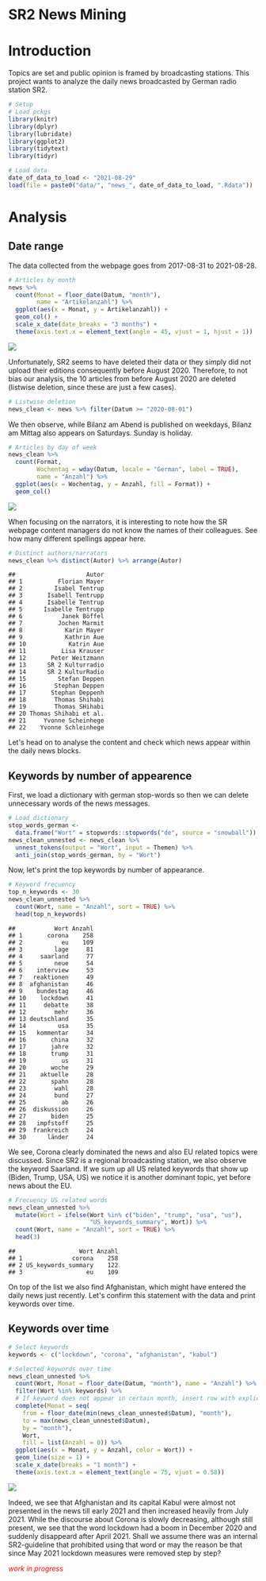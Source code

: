 SR2 News Mining
================

<!-- analysis.md is generated from analysis.Rmd -->
# Introduction

Topics are set and public opinion is framed by broadcasting stations. This project wants to analyze the daily news broadcasted by German radio station SR2.

``` r
# Setup
# Load pckgs
library(knitr)
library(dplyr)
library(lubridate)
library(ggplot2)
library(tidytext)
library(tidyr)

# Load data
date_of_data_to_load <- "2021-08-29"
load(file = paste0("data/", "news_", date_of_data_to_load, ".Rdata"))
```

# Analysis

## Date range

The data collected from the webpage goes from 2017-08-31 to 2021-08-28.

``` r
# Articles by month
news %>%
  count(Monat = floor_date(Datum, "month"),
        name = "Artikelanzahl") %>%
  ggplot(aes(x = Monat, y = Artikelanzahl)) +
  geom_col() +
  scale_x_date(date_breaks = "3 months") +
  theme(axis.text.x = element_text(angle = 45, vjust = 1, hjust = 1))
```

![](analysis_files/figure-markdown_github/articles%20by%20month-1.png)

Unfortunately, SR2 seems to have deleted their data or they simply did not upload their editions consequently before August 2020. Therefore, to not bias our analysis, the 10 articles from before August 2020 are deleted (listwise deletion, since these are just a few cases).

``` r
# Listwise deletion
news_clean <- news %>% filter(Datum >= "2020-08-01")
```

We then observe, while Bilanz am Abend is published on weekdays, Bilanz am Mittag also appears on Saturdays. Sunday is holiday.

``` r
# Articles by day of week
news_clean %>%
  count(Format,
        Wochentag = wday(Datum, locale = "German", label = TRUE),
        name = "Anzahl") %>% 
  ggplot(aes(x = Wochentag, y = Anzahl, fill = Format)) +
  geom_col()
```

![](analysis_files/figure-markdown_github/articles%20by%20day%20of%20week-1.png)

When focusing on the narrators, it is interesting to note how the SR webpage content managers do not know the names of their colleagues. See how many different spellings appear here.

``` r
# Distinct authors/narrators
news_clean %>% distinct(Autor) %>% arrange(Autor)
```

    ##                    Autor
    ## 1          Florian Mayer
    ## 2         Isabel Tentrup
    ## 3       Isabell Tentrupp
    ## 4       Isabelle Tentrup
    ## 5      Isabelle Tentrupp
    ## 6           Janek Böffel
    ## 7          Jochen Marmit
    ## 8            Karin Mayer
    ## 9            Kathrin Aue
    ## 10            Katrin Aue
    ## 11          Lisa Krauser
    ## 12       Peter Weitzmann
    ## 13      SR 2 Kulturradio
    ## 14      SR 2 KulturRadio
    ## 15         Stefan Deppen
    ## 16        Stephan Deppen
    ## 17       Stephan Deppenh
    ## 18        Thomas Shihabi
    ## 19        Thomas SHihabi
    ## 20 Thomas Shihabi et al.
    ## 21     Yvonne Scheinhege
    ## 22    Yvonne Schleinhege

Let's head on to analyse the content and check which news appear within the daily news blocks.

## Keywords by number of appearence

First, we load a dictionary with german stop-words so then we can delete unnecessary words of the news messages.

``` r
# Load dictionary
stop_words_german <-
  data.frame("Wort" = stopwords::stopwords("de", source = "snowball"))
news_clean_unnested <- news_clean %>%
  unnest_tokens(output = "Wort", input = Themen) %>% 
  anti_join(stop_words_german, by = "Wort")
```

Now, let's print the top keywords by number of appearance.

``` r
# Keyword frecuency
top_n_keywords <- 30
news_clean_unnested %>% 
  count(Wort, name = "Anzahl", sort = TRUE) %>% 
  head(top_n_keywords)
```

    ##           Wort Anzahl
    ## 1       corona    258
    ## 2           eu    109
    ## 3         lage     81
    ## 4     saarland     77
    ## 5         neue     54
    ## 6    interview     53
    ## 7   reaktionen     49
    ## 8  afghanistan     46
    ## 9    bundestag     46
    ## 10    lockdown     41
    ## 11     debatte     38
    ## 12        mehr     36
    ## 13 deutschland     35
    ## 14         usa     35
    ## 15   kommentar     34
    ## 16       china     32
    ## 17       jahre     32
    ## 18       trump     31
    ## 19          us     31
    ## 20       woche     29
    ## 21    aktuelle     28
    ## 22       spahn     28
    ## 23        wahl     28
    ## 24        bund     27
    ## 25          ab     26
    ## 26  diskussion     26
    ## 27       biden     25
    ## 28   impfstoff     25
    ## 29  frankreich     24
    ## 30      länder     24

We see, Corona clearly dominated the news and also EU related topics were discussed. Since SR2 is a regional broadcasting station, we also observe the keyword Saarland. If we sum up all US related keywords that show up (Biden, Trump, USA, US) we notice it is another dominant topic, yet before news about the EU.

``` r
# Frecuency US related words
news_clean_unnested %>% 
  mutate(Wort = ifelse(Wort %in% c("biden", "trump", "usa", "us"),
                       "US_keywords_summary", Wort)) %>% 
  count(Wort, name = "Anzahl", sort = TRUE) %>% 
  head(3)
```

    ##                  Wort Anzahl
    ## 1              corona    258
    ## 2 US_keywords_summary    122
    ## 3                  eu    109

On top of the list we also find Afghanistan, which might have entered the daily news just recently. Let's confirm this statement with the data and print keywords over time.

## Keywords over time

``` r
# Select keywords
keywords <- c("lockdown", "corona", "afghanistan", "kabul")

# Selected keywords over time
news_clean_unnested %>% 
  count(Wort, Monat = floor_date(Datum, "month"), name = "Anzahl") %>% 
  filter(Wort %in% keywords) %>% 
  # If keyword does not appear in certain month, insert row with explicit 0
  complete(Monat = seq(
    from = floor_date(min(news_clean_unnested$Datum), "month"),
    to = max(news_clean_unnested$Datum),
    by = "month"),
    Wort,
    fill = list(Anzahl = 0)) %>% 
  ggplot(aes(x = Monat, y = Anzahl, color = Wort)) +
  geom_line(size = 1) +
  scale_x_date(breaks = "1 month") +
  theme(axis.text.x = element_text(angle = 75, vjust = 0.58))
```

![](analysis_files/figure-markdown_github/keywords%20over%20time-1.png)

Indeed, we see that Afghanistan and its capital Kabul were almost not presented in the news till early 2021 and then increased heavily from July 2021. While the discourse about Corona is slowly decreasing, although still present, we see that the word lockdown had a boom in December 2020 and suddenly disappeard after April 2021. Shall we assume there was an internal SR2-guideline that prohibited using that word or may the reason be that since May 2021 lockdown measures were removed step by step?

<p style="color:red;font-style:italic">
work in progress
</p>

